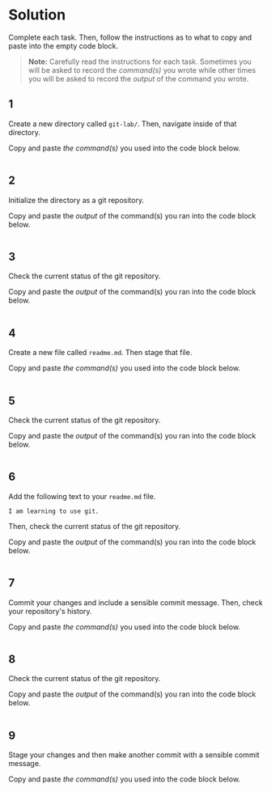 # Solution

Complete each task. Then, follow the instructions as to what to copy and paste into the empty code block.

> **Note:** Carefully read the instructions for each task. Sometimes you will be asked to record the _command(s)_ you wrote while other times you will be asked to record the _output_ of the command you wrote.

## 1

Create a new directory called `git-lab/`. Then, navigate inside of that directory.

Copy and paste _the command(s)_ you used into the code block below.

```
```

## 2

Initialize the directory as a git repository.

Copy and paste the _output_ of the command(s) you ran into the code block below.

```
```

## 3

Check the current status of the git repository.

Copy and paste the _output_ of the command(s) you ran into the code block below.

```
```

## 4

Create a new file called `readme.md`. Then stage that file.

Copy and paste _the command(s)_ you used into the code block below.

```
```

## 5

Check the current status of the git repository.

Copy and paste the _output_ of the command(s) you ran into the code block below.

```
```

## 6

Add the following text to your `readme.md` file.

```
I am learning to use git.
```

Then, check the current status of the git repository.

Copy and paste the _output_ of the command(s) you ran into the code block below.

```
```

## 7

Commit your changes and include a sensible commit message. Then, check your repository's history.

Copy and paste _the command(s)_ you used into the code block below.

```
```

## 8

Check the current status of the git repository.

Copy and paste the _output_ of the command(s) you ran into the code block below.

```
```

## 9

Stage your changes and then make another commit with a sensible commit message.

Copy and paste _the command(s)_ you used into the code block below.

```
```